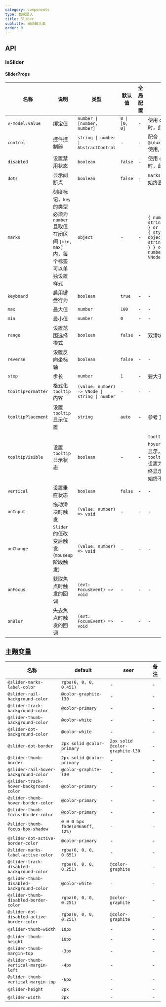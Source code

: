 ```yaml
---
category: components
type: 数据录入
title: Slider
subtitle: 滑动输入条
order: 0
---
```


## API

### IxSlider

#### SliderProps

| 名称 | 说明 | 类型  | 默认值 | 全局配置 | 备注 |
| --- | --- | --- | --- | --- | --- |
| `v-model:value` | 绑定值 | `number \| [number, number]` | `0 \| [0, 0]` | - | 使用 `control` 时，此配置无效 |
| `control` | 控件控制器 | `string \| number \| AbstractControl` | - | - | 配合 `@idux/cdk/forms` 使用, 参考 [Form](/components/form/zh) |
| `disabled` | 设置禁用状态 | `boolean` | `false` | - | 使用 `control` 时，此配置无效 |
| `dots` | 显示间断点 | `boolean` | `false` | - | `marks` 间断点会始终显示 |
|`marks`|刻度标记，`key` 的类型必须为 `number` 且取值在闭区间 `[min, max]` 内，每个标签可以单独设置样式|`object`|-|-|`{ number: string \| VNode } or { number: { style: object, label: string \| VNode } } or { number: () => VNode }` |
| `keyboard` | 启用键盘行为 | `boolean` | `true` | - | - |
| `max` | 最大值 | `number` | `100` | - | - |
| `min` | 最小值 | `number` | `0` | - | - |
| `range` | 设置范围选择模式 | `boolean` | `false` | - | 双滑块模式 |
| `reverse` | 设置反向坐标轴 | `boolean` | `false` | - | - |
| `step` | 步长 | `number` | `1` | - | 要大于0 |
| `tooltipFormatter` | 格式化 `tooltip` 内容 | `(value: number) => VNode \| string \| number` | - | - | - |
| `tooltipPlacement` | 设置 `tooltip` 显示位置 | `string` | `auto` | - | 参考 [Tooltip](/components/tooltip/) |
| `tooltipVisible` | 设置 `tooltip` 显示状态 | `boolean` | - | - | `tooltip` 默认为 `hover` 和拖拽时显示，`tooltipVisible` 设置为 `true` 则始终显示，反之则始终不显示 |
| `vertical` | 设置垂直状态 | `boolean` | `false` | - | - |
| `onInput` | 拖动滑块时触发 | `(value: number) => void` | - | - | - |
| `onChange` | `Slider` 的值改变后触发(`mouseup` 阶段触发) | `(value: number) => void` | - | - | - |
| `onFocus` | 获取焦点时触发的回调 | `(evt: FocusEvent) => void` | - | - | - |
| `onBlur` | 失去焦点时触发的回调 | `(evt: FocusEvent) => void` | - | - | - |

<!--- insert less variable begin  --->
## 主题变量

| 名称 | default | seer | 备注 |
| --- | --- | --- | --- |
| `@slider-marks-label-color` | `rgba(0, 0, 0, 0.451)` | - | - |
| `@slider-rail-background-color` | `@color-graphite-l30` | - | - |
| `@slider-track-background-color` | `@color-primary` | - | - |
| `@slider-thumb-background-color` | `@color-white` | - | - |
| `@slider-dot-background-color` | `@color-white` | - | - |
| `@slider-dot-border` | `2px solid @color-primary` | `2px solid @color-graphite-l30` | - |
| `@slider-thumb-border` | `2px solid @color-primary` | - | - |
| `@slider-rail-hover-background-color` | `@color-graphite-l30` | - | - |
| `@slider-track-hover-background-color` | `@color-primary` | - | - |
| `@slider-thumb-hover-border-color` | `@color-primary` | - | - |
| `@slider-thumb-focus-border-color` | `@color-primary` | - | - |
| `@slider-thumb-focus-box-shadow` | `0 0 0 5px fade(#46a6ff, 12%)` | - | - |
| `@slider-dot-active-border-color` | `@color-primary` | - | - |
| `@slider-marks-label-active-color` | `rgba(0, 0, 0, 0.851)` | - | - |
| `@slider-track-disabled-background-color` | `rgba(0, 0, 0, 0.251)` | `@color-graphite` | - |
| `@slider-thumb-disabled-background-color` | `@color-white` | - | - |
| `@slider-thumb-disabled-border-color` | `rgba(0, 0, 0, 0.251)` | `@color-graphite` | - |
| `@slider-dot-disabled-active-border-color` | `rgba(0, 0, 0, 0.251)` | `@color-graphite` | - |
| `@slider-thumb-width` | `10px` | - | - |
| `@slider-thumb-height` | `10px` | - | - |
| `@slider-thumb-margin-top` | `-3px` | - | - |
| `@slider-thumb-vertical-margin-left` | `-4px` | - | - |
| `@slider-thumb-vertical-margin-top` | `-6px` | - | - |
| `@slider-height` | `2px` | - | - |
| `@slider-width` | `2px` | - | - |
<!--- insert less variable end  --->